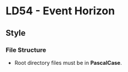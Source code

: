 # LD54 - Event Horizon

## Style

### File Structure

 - Root directory files must be in **PascalCase**.
